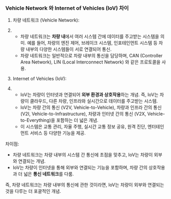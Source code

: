### Vehicle Network 와 Internet of Vehicles (IoV) 차이



1. 차량 네트워크 (Vehicle Network):

2. - 차량 네트워크는 **차량 내**에서 여러 시스템 간에 데이터를 주고받는 시스템을 의미. 예를 들어, 차량의 엔진 제어, 브레이크 시스템, 인포테인먼트 시스템 등 차량 내부의 다양한 시스템들이 서로 연결되어 통신.
   - 차량 네트워크는 일반적으로 차량 내부의 통신을 담당하며, CAN (Controller Area Network), LIN (Local Interconnect Network) 와 같은 프로토콜을 사용.

3. Internet of Vehicles (IoV):

4. - IoV는 차량이 인터넷과 연결되어 **외부 환경과 상호작용**하는 개념. 즉, IoV는 차량이 클라우드, 다른 차량, 인프라와 실시간으로 데이터를 주고받는 시스템.
   - IoV는 차량 간의 통신 (V2V, Vehicle-to-Vehicle), 차량과 인프라 간의 통신 (V2I, Vehicle-to-Infrastructure), 차량과 인터넷 간의 통신 (V2X, Vehicle-to-Everything)을 포함하는 더 넓은 개념.
   - 이 시스템은 교통 관리, 자율 주행, 실시간 교통 정보 공유, 원격 진단, 엔터테인먼트 서비스 등 다양한 기능을 제공.

차이점:

- 차량 네트워크는 차량 내부의 시스템 간 통신에 초점을 맞추고, IoV는 차량이 외부와 연결되는 개념.
- IoV는 차량이 인터넷을 통해 외부와 연결되는 기능을 포함하며, 차량 간의 상호작용과 더 넓은 **통신 네트워크**를 다룸.

즉, 차량 네트워크는 차량 내부의 통신에 관한 것이라면, IoV는 차량이 외부와 연결되는 것을 다루는 더 포괄적인 개념.
